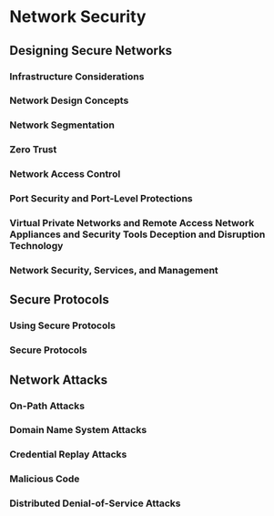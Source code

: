 # Network Security
## Designing Secure Networks
### Infrastructure Considerations
### Network Design Concepts
### Network Segmentation
### Zero Trust
### Network Access Control
### Port Security and Port-Level Protections
### Virtual Private Networks and Remote Access Network Appliances and Security Tools Deception and Disruption Technology
### Network Security, Services, and Management
## Secure Protocols
### Using Secure Protocols
### Secure Protocols
## Network Attacks
### On-Path Attacks
### Domain Name System Attacks
### Credential Replay Attacks
### Malicious Code
### Distributed Denial-of-Service Attacks
